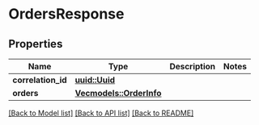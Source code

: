# OrdersResponse

## Properties

Name | Type | Description | Notes
------------ | ------------- | ------------- | -------------
**correlation_id** | [**uuid::Uuid**](uuid::Uuid.md) |  | 
**orders** | [**Vec<models::OrderInfo>**](OrderInfo.md) |  | 

[[Back to Model list]](../README.md#documentation-for-models) [[Back to API list]](../README.md#documentation-for-api-endpoints) [[Back to README]](../README.md)


